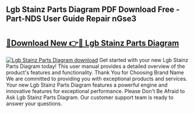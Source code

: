 ## Lgb Stainz Parts Diagram PDF Download Free - Part-NDS User Guide Repair nGse3

# <h2><a href="http://dft4w4.blite.top/?on=Lgb+Stainz+Parts+Diagram">🔗Download New 👉🔴 Lgb Stainz Parts Diagram</a></h2>

[![Lgb Stainz Parts Diagram download](https://i.imgur.com/lujVjoI.png)](http://dft4w4.blite.top/?on=Lgb+Stainz+Parts+Diagram)
Get started with your new Lgb Stainz Parts Diagram today! This user manual provides a detailed overview of the product's features and functionality. Thank You for Choosing Brand Name We are committed to providing you with exceptional products and services. Your new Lgb Stainz Parts Diagram features a powerful engine and innovative features for exceptional performance. Please Don't Be Afraid to Ask Lgb Stainz Parts Diagram. Our customer support team is ready to answer your questions.
